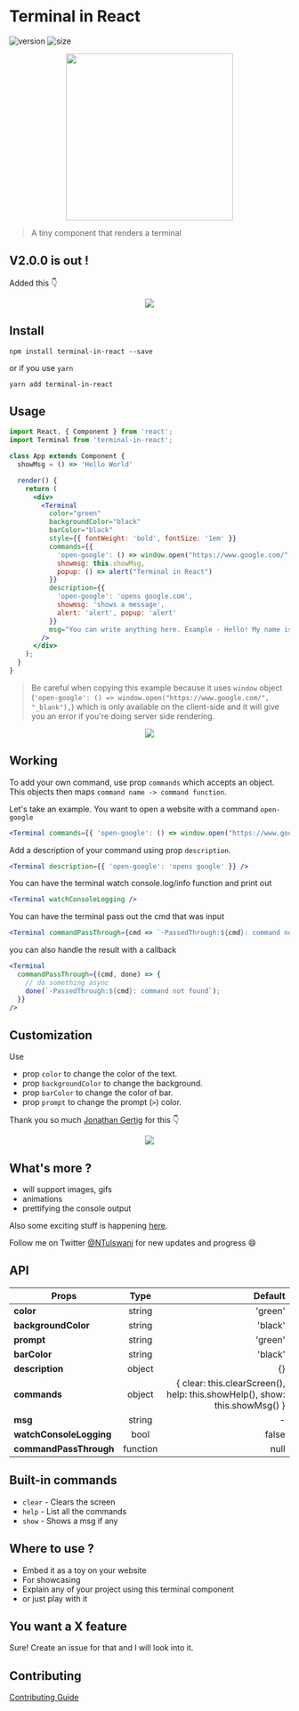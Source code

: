 # Terminal in React
![version](https://img.shields.io/badge/terminal--in--react-2.0.0-brightgreen.svg)
![size](https://img.shields.io/badge/size-17.6%20KB-brightgreen.svg)

<p align="center">
  <img src="http://icons.iconarchive.com/icons/paomedia/small-n-flat/1024/terminal-icon.png"  width="300" height="300" />
</p>

> A tiny component that renders a terminal

## V2.0.0 is out !

Added this 👇

<p align="center">
  <img src="https://camo.githubusercontent.com/3748e38abc72cb7860ba8f2272c0329ded5bfe23/687474703a2f2f672e7265636f726469742e636f2f5a5965554b6d62414e512e676966" />
</p>


## Install

```
npm install terminal-in-react --save
```
or if you use `yarn`

```
yarn add terminal-in-react
```

## Usage


```jsx
import React, { Component } from 'react';
import Terminal from 'terminal-in-react';

class App extends Component {
  showMsg = () => 'Hello World'

  render() {
    return (
      <div>
        <Terminal
          color="green"
          backgroundColor="black"
          barColor="black"
          style={{ fontWeight: 'bold', fontSize: '1em' }}
          commands={{
            'open-google': () => window.open("https://www.google.com/", "_blank"),
            showmsg: this.showMsg,
            popup: () => alert("Terminal in React")
          }}
          description={{
            'open-google': 'opens google.com',
            showmsg: 'shows a message',
            alert: 'alert', popup: 'alert'
          }}
          msg="You can write anything here. Example - Hello! My name is Foo and I like Bar."
        />
      </div>
    );
  }
}
```

> Be careful when copying this example because it uses `window` object (`'open-google': () => window.open("https://www.google.com/", "_blank"),`) which is only available on the client-side and it will give you an error if you're doing server side rendering.

<p align="center">
  <img src="https://i.gyazo.com/a7e35f346b909349a02438ee17678956.gif" />
</p>

## Working

To add your own command, use prop `commands` which accepts an object. This objects then maps `command name -> command function`.

Let's take an example. You want to open a website with a command `open-google`

```jsx
<Terminal commands={{ 'open-google': () => window.open("https://www.google.com/", "_blank")}} />
```

Add a description of your command using prop `description`.

```jsx
<Terminal description={{ 'open-google': 'opens google' }} />
```

You can have the terminal watch console.log/info function and print out
```jsx
<Terminal watchConsoleLogging />
```

You can have the terminal pass out the cmd that was input
```jsx
<Terminal commandPassThrough={cmd => `-PassedThrough:${cmd}: command not found`} />
```
you can also handle the result with a callback
```jsx
<Terminal
  commandPassThrough={(cmd, done) => {
    // do something async
    done(`-PassedThrough:${cmd}: command not found`);
  }}
/>
```

## Customization

Use

* prop `color` to change the color of the text.
* prop `backgroundColor` to change the background.
* prop `barColor` to change the color of bar.
* prop `prompt` to change the prompt (`>`) color.

Thank you so much [Jonathan Gertig](https://github.com/jcgertig) for this 👇

<p align="center">
  <img src="http://g.recordit.co/a6D6PCtTcL.gif"/>
</p>

## What's more ?

* will support images, gifs
* animations
* prettifying the console output

Also some exciting stuff is happening [here](https://github.com/nitin42/terminal-in-react/pull/12). 

Follow me on Twitter [@NTulswani](https://twitter.com/NTulswani) for new updates and progress 😄

## API

| Props        | Type           | Default  |
| ------------- |:-------------:| -----:|
| **color**      | string | 'green' |
| **backgroundColor**      | string      |   'black' |
| **prompt** | string      |    'green' |
| **barColor** | string      |    'black' |
| **description** | object      |    {} |
| **commands** | object      |    { clear: this.clearScreen(), help: this.showHelp(), show: this.showMsg() } |
| **msg** | string      |    - |
| **watchConsoleLogging** | bool | false |
| **commandPassThrough** | function | null |


## Built-in commands

* `clear` - Clears the screen
* `help` - List all the commands
* `show` - Shows a msg if any

## Where to use ?

* Embed it as a toy on your website
* For showcasing
* Explain any of your project using this terminal component
* or just play with it

## You want a X feature

Sure! Create an issue for that and I will look into it.

## Contributing

[Contributing Guide](./CONTRIBUTING.md)
